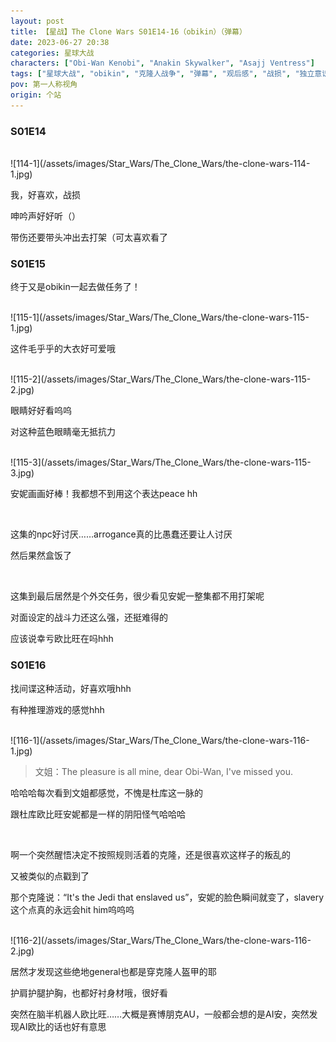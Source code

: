 ```yaml
---
layout: post
title: 【星战】The Clone Wars S01E14-16（obikin）（弹幕）
date: 2023-06-27 20:38
categories: 星球大战
characters: ["Obi-Wan Kenobi", "Anakin Skywalker", "Asajj Ventress"]
tags: ["星球大战", "obikin", "克隆人战争", "弹幕", "观后感", "战损", "独立意识"]
pov: 第一人称视角
origin: 个站
---
```


### S01E14

<br>
![114-1](/assets/images/Star_Wars/The_Clone_Wars/the-clone-wars-114-1.jpg)

我，好喜欢，战损

呻吟声好好听（）

带伤还要带头冲出去打架（可太喜欢看了

### S01E15

终于又是obikin一起去做任务了！

<br>
![115-1](/assets/images/Star_Wars/The_Clone_Wars/the-clone-wars-115-1.jpg)

这件毛乎乎的大衣好可爱哦

<br>
![115-2](/assets/images/Star_Wars/The_Clone_Wars/the-clone-wars-115-2.jpg)

眼睛好好看呜呜

对这种蓝色眼睛毫无抵抗力

<br>
![115-3](/assets/images/Star_Wars/The_Clone_Wars/the-clone-wars-115-3.jpg)

安妮画画好棒！我都想不到用这个表达peace hh

<br>

这集的npc好讨厌……arrogance真的比愚蠢还要让人讨厌

然后果然盒饭了

<br>

这集到最后居然是个外交任务，很少看见安妮一整集都不用打架呢

对面设定的战斗力还这么强，还挺难得的

应该说幸亏欧比旺在吗hhh

### S01E16

找间谍这种活动，好喜欢哦hhh

有种推理游戏的感觉hhh

<br>
![116-1](/assets/images/Star_Wars/The_Clone_Wars/the-clone-wars-116-1.jpg)

> 文姐：The pleasure is all mine, dear Obi-Wan, I've missed you.

哈哈哈每次看到文姐都感觉，不愧是杜库这一脉的

跟杜库欧比旺安妮都是一样的阴阳怪气哈哈哈

<br>

啊一个突然醒悟决定不按照规则活着的克隆，还是很喜欢这样子的叛乱的

又被类似的点戳到了

那个克隆说：“It's the Jedi that enslaved us”，安妮的脸色瞬间就变了，slavery这个点真的永远会hit him呜呜呜

<br>
![116-2](/assets/images/Star_Wars/The_Clone_Wars/the-clone-wars-116-2.jpg)

居然才发现这些绝地general也都是穿克隆人盔甲的耶

护肩护腿护胸，也都好衬身材哦，很好看

突然在脑半机器人欧比旺……大概是赛博朋克AU，一般都会想的是AI安，突然发现AI欧比的话也好有意思
